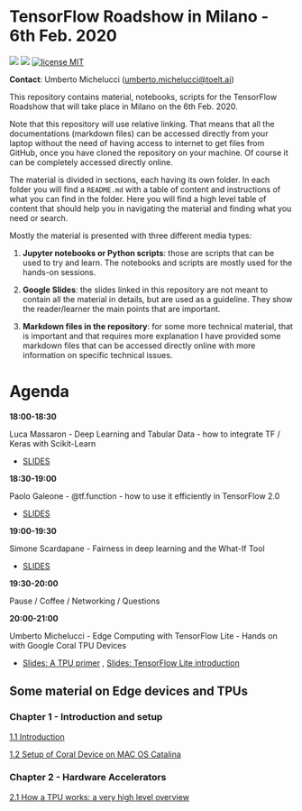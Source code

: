 # TensorFlow Roadshow in Milano - 6th Feb. 2020

![](https://img.shields.io/badge/dependencies-TensorFlow20-blue)
![](https://img.shields.io/badge/dependencies-Jupyter-red)
[![license MIT](https://img.shields.io/badge/license-MIT-green.svg)](https://opensource.org/licenses/MIT)
<!--![](https://img.shields.io/github/forks/toelt-lcc/Bootcamp-Deep-Learning-on-Edge-Devices?label=Fork)
![](https://img.shields.io/github/last-commit/toelt-Michelucci/Bootcamp-Deep-Learning-on-Edge-Devices.svg)
![](https://img.shields.io/github/stars/michelucci/oreilly-london-ai.svg)
![](https://img.shields.io/github/issues/michelucci/oreilly-london-ai.svg)-->

**Contact**: Umberto Michelucci (umberto.michelucci@toelt.ai) 

This repository contains material, notebooks, scripts for the TensorFlow Roadshow that will take place in Milano on the 6th Feb. 2020.

Note that this repository will use relative linking. That means that
all the documentations (markdown files) can be accessed directly
from your laptop without the need of having access to internet
to get files from GitHub, once you have cloned the repository
on your machine. Of course it can be completely accessed directly
online.

The material is divided in sections, each having its own folder.
In each folder you will find a `README.md` with a table of content and instructions of what you can find in the folder. Here you will find a high level table of content that should help you in navigating the material and finding what you need or search.

Mostly the material is presented with three different media types:

1. **Jupyter notebooks or Python scripts**:  those are scripts that can
be used to try and learn. The notebooks and scripts are mostly used for
the hands-on sessions.

2. **Google Slides**: the slides linked in this repository are not meant
to contain all the material in details, but are used as a guideline.
They show the reader/learner the main points that are important.

3. **Markdown files in the repository**: for some more technical material,
that is important and that requires more explanation I have provided
some markdown files that can be accessed directly online with more information
on specific technical issues.

# Agenda


**18:00-18:30**

Luca Massaron - Deep Learning and Tabular Data - how to integrate TF / Keras with Scikit-Learn
- [SLIDES](https://github.com/lmassaron/deep_learning_for_tabular_data)

**18:30-19:00**

Paolo Galeone - @tf.function - how to use it efficiently in TensorFlow 2.0 
- [SLIDES](https://pgaleone.eu/tf-function-talk/#slide=1)

**19:00-19:30**

Simone Scardapane - Fairness in deep learning and the What-If Tool
- [SLIDES](https://docs.google.com/presentation/d/1ayXNGFoyllZPElj1JrKjCl1AqQj-pzbmvn5SLVFjB3Q/edit?usp=sharing)

**19:30-20:00**

Pause / Coffee / Networking / Questions

**20:00-21:00**

Umberto Michelucci - Edge Computing with TensorFlow Lite - Hands on with Google Coral TPU Devices
-  [Slides: A TPU primer](https://docs.google.com/presentation/d/1itxw8EGG-K0LI-jrczWfZnWcsWM2a4zBkqGukVQ5QNw/edit?usp=sharing)
, [Slides: TensorFlow Lite introduction](https://docs.google.com/presentation/d/1tyHy5kmu-f2vq4gcT-ny9eQVxk4BqL6scFRtfeFbtDw/edit?usp=sharing)


## Some material on Edge devices and TPUs

### Chapter 1 - Introduction and setup

[1.1 Introduction](1-Introduction/1-1-Introduction.md)

[1.2 Setup of Coral Device on MAC OS Catalina](1-Introduction/1-2-Setup-of-Coral-Catalina.md)



### Chapter 2 - Hardware Accelerators


[2.1 How a TPU works: a very high level overview](2-Hardware_Accelerators/2-1-TPU.md)
